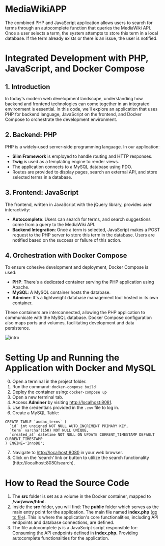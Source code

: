 # MediaWikiAPP
 
 The combined PHP and JavaScript application allows users to search for terms through an autocomplete function that queries the MediaWiki API. Once a user selects a term, the system attempts to store this term in a local database. If the term already exists or there is an issue, the user is notified.

# Integrated Development with PHP, JavaScript, and Docker Compose

## 1. Introduction

In today's modern web development landscape, understanding how backend and frontend technologies can come together in an integrated environment is essential. In this code, we'll explore an application that uses PHP for backend language, JavaScript on the frontend, and Docker Compose to orchestrate the development environment.

## 2. Backend: PHP

PHP is a widely-used server-side programming language. In our application:

- **Slim Framework** is employed to handle routing and HTTP responses.
- **Twig** is used as a templating engine to render views.
- The application connects to a MySQL database using PDO.
- Routes are provided to display pages, search an external API, and store selected terms in a database.

## 3. Frontend: JavaScript

The frontend, written in JavaScript with the jQuery library, provides user interactivity:

- **Autocomplete**: Users can search for terms, and search suggestions come from a query to the MediaWiki API.
- **Backend Integration**: Once a term is selected, JavaScript makes a POST request to the PHP server to store this term in the database. Users are notified based on the success or failure of this action.

## 4. Orchestration with Docker Compose

To ensure cohesive development and deployment, Docker Compose is used:

- **PHP**: There's a dedicated container serving the PHP application using Apache.
- **MySQL**: A MySQL container hosts the database.
- **Adminer**: It's a lightweight database management tool hosted in its own container.

These containers are interconnected, allowing the PHP application to communicate with the MySQL database. Docker Compose configuration also maps ports and volumes, facilitating development and data persistence.

![intro](https://i.imgur.com/6UIiMLv.png)

# Setting Up and Running the Application with Docker and MySQL

0. Open a terminal in the project folder.
1. Run the command: `docker-compose build`
2. Deploy the container using: `docker-compose up`
3. Open a new terminal tab.
4. Access **Adminer** by visiting [http://localhost:8081](http://localhost:8081).
5. Use the credentials provided in the `.env` file to log in.
6. Create a MySQL Table:
```
CREATE TABLE `audax_terms` (
  `id` int unsigned NOT NULL AUTO_INCREMENT PRIMARY KEY,
  `term` varchar(150) NOT NULL UNIQUE,
  `created_at` datetime NOT NULL ON UPDATE CURRENT_TIMESTAMP DEFAULT CURRENT_TIMESTAMP
) ENGINE='InnoDB';
```
7. Navigate to [http://localhost:8080](http://localhost:8080) in your web browser.
8. Click on the 'search' link or button to utilize the search functionality (http://localhost:8080/search).

# How to Read the Source Code

1. The **src** folder is set as a volume in the Docker container, mapped to **/var/www/html**.
2. Inside the **src** folder, you will find: The **public** folder which serves as the main entry point for the application. The main file named **index.php** ([go to file](https://github.com/AFelipeTrujillo/audax-media-wiki-app/blob/main/src/public/index.php)). This is where the application's core functionalities, including API endpoints and database connections, are defined.
3. The file autocomplete.js is a JavaScript script responsible for: Consuming the API endpoints defined in **index.php**. Providing autocomplete functionalities for the application.